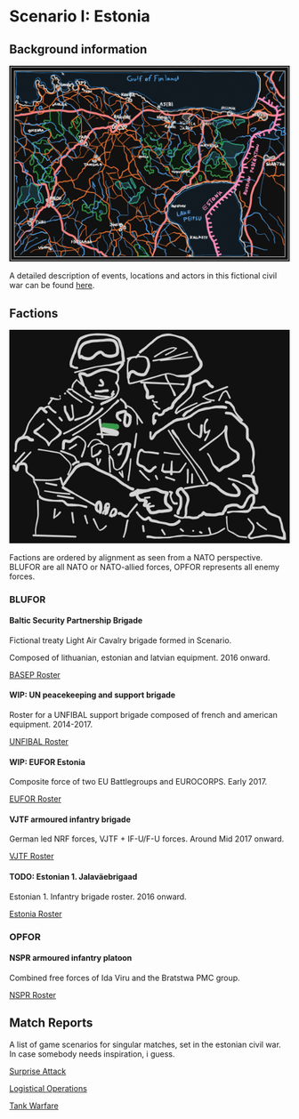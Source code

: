 # Scenario I: Estonia

## Background information

![header](/scenarios/ressources/estonia-map.excalidraw.png)

A detailed description of events, locations and actors in this fictional civil
war can be found [here](/scenarios/estonia/background-information-estonia.md).

## Factions

![faction header](/factions/ressources/platoon-leader-nspr.excalidraw.png)

Factions are ordered by alignment as seen from a NATO perspective. BLUFOR are
all NATO or NATO-allied forces, OPFOR represents all enemy forces.

### BLUFOR

#### Baltic Security Partnership Brigade

Fictional treaty Light Air Cavalry brigade formed in Scenario.

Composed of lithuanian, estonian and latvian equipment. 2016 onward.

[BASEP Roster](/factions/Baltic%20Security%20Partnership%20Brigade.md)

#### WIP: UN peacekeeping and support brigade

Roster for a UNFIBAL support brigade composed of french and american equipment. 2014-2017.

[UNFIBAL Roster](/factions/UNFIBAL%20Forces.md)

#### WIP: EUFOR Estonia

Composite force of two EU Battlegroups and EUROCORPS. Early 2017.

[EUFOR Roster](/factions/EUFOR%20Division.md)

#### VJTF armoured infantry brigade

German led NRF forces, VJTF + IF-U/F-U forces.
Around Mid 2017 onward.

[VJTF Roster](/factions/German%20VJTF%20Panzergrenadier%20Division.md)

#### TODO: Estonian 1. Jalaväebrigaad

Estonian 1. Infantry brigade roster. 2016 onward.

[Estonia Roster]()

### OPFOR

#### NSPR armoured infantry platoon

Combined free forces of Ida Viru and the Bratstwa PMC group.

[NSPR Roster](/factions/NSPR%20Volunteer%20Rifle%20Contingent.md)

## Match Reports

A list of game scenarios for singular matches, set in the estonian civil war. In case somebody needs inspiration, i guess.

[Surprise Attack](/reports/report-2.md)

[Logistical Operations](/reports/report-3.md)

[Tank Warfare](/reports/report-4.md)
